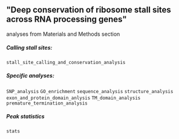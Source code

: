 ## "Deep conservation of ribosome stall sites across RNA processing genes" ##
analyses from Materials and Methods section


##### Calling stall sites:
`stall_site_calling_and_conservation_analysis`

##### Specific analyses:
`SNP_analysis`
`GO_enrichment`
`sequence_analysis`
`structure_analysis`
`exon_and_protein_domain_anlysis`
`TM_domain_analysis`
`premature_termination_analysis`

##### Peak statistics
`stats`

